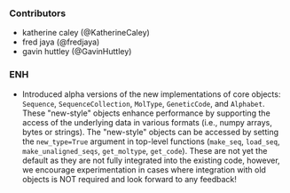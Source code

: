 <!--
A new scriv changelog fragment.

Uncomment the section that is right (remove the HTML comment wrapper).
-->
### Contributors

- katherine caley (@KatherineCaley)
- fred jaya (@fredjaya)
- gavin huttley (@GavinHuttley)

### ENH

- Introduced alpha versions of the new implementations of core objects: `Sequence`, `SequenceCollection`, `MolType`, `GeneticCode`, and `Alphabet`. These "new-style" objects enhance performance by supporting the access of the underlying data in various formats (i.e., numpy arrays, bytes or strings). The "new-style" objects can be accessed by setting the `new_type=True` argument in top-level functions (`make_seq`, `load_seq`, `make_unaligned_seqs`, `get_moltype`, `get_code`). These are not yet the default as they are not fully integrated into the existing code, however, we encourage experimentation in cases where integration with old objects is NOT required and look forward to any feedback!

<!--
### BUG

- A bullet item for the BUG category.

-->
<!--
### DOC

- A bullet item for the DOC category.

-->
<!--
### Deprecations

- A bullet item for the Deprecations category.

-->
<!--
### Discontinued

- A bullet item for the Discontinued category.

-->
